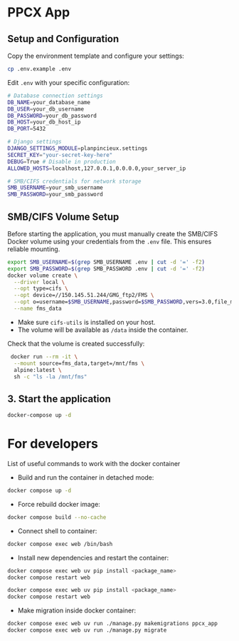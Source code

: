 # PPCX App

## Setup and Configuration

Copy the environment template and configure your settings:

```bash
cp .env.example .env
```

Edit `.env` with your specific configuration:

```bash
# Database connection settings
DB_NAME=your_database_name
DB_USER=your_db_username
DB_PASSWORD=your_db_password
DB_HOST=your_db_host_ip
DB_PORT=5432

# Django settings
DJANGO_SETTINGS_MODULE=planpincieux.settings
SECRET_KEY="your-secret-key-here"
DEBUG=True # Disable in production
ALLOWED_HOSTS=localhost,127.0.0.1,0.0.0.0,your_server_ip

# SMB/CIFS credentials for network storage
SMB_USERNAME=your_smb_username
SMB_PASSWORD=your_smb_password
```

## SMB/CIFS Volume Setup

Before starting the application, you must manually create the SMB/CIFS Docker volume using your credentials from the `.env` file. This ensures reliable mounting.
```bash
export SMB_USERNAME=$(grep SMB_USERNAME .env | cut -d '=' -f2)
export SMB_PASSWORD=$(grep SMB_PASSWORD .env | cut -d '=' -f2)
docker volume create \
  --driver local \
  --opt type=cifs \
  --opt device=//150.145.51.244/GMG_ftp2/FMS \
  --opt o=username=$SMB_USERNAME,password=$SMB_PASSWORD,vers=3.0,file_mode=0777,dir_mode=0777,uid=1000,gid=1000,iocharset=utf8 \
  --name fms_data
```

- Make sure `cifs-utils` is installed on your host.
- The volume will be available as `/data` inside the container.

Check that the volume is created successfully:

```bash
 docker run --rm -it \
  --mount source=fms_data,target=/mnt/fms \
  alpine:latest \
  sh -c "ls -la /mnt/fms"
```

## 3. Start the application

```bash
docker-compose up -d
```


# For developers

List of useful commands to work with the docker container

- Build and run the container in detached mode:
```bash
docker compose up -d
```

- Force rebuild docker image:
```bash
docker compose build --no-cache
```

- Connect shell to container:
```bash
docker compose exec web /bin/bash
```

- Install new dependencies and restart the container:

```bash
docker compose exec web uv pip install <package_name>
docker compose restart web
```

```bash
docker compose exec web uv pip install <package_name>
docker compose restart web
```

- Make migration inside docker container: 

```bash
docker compose exec web uv run ./manage.py makemigrations ppcx_app
docker compose exec web uv run ./manage.py migrate